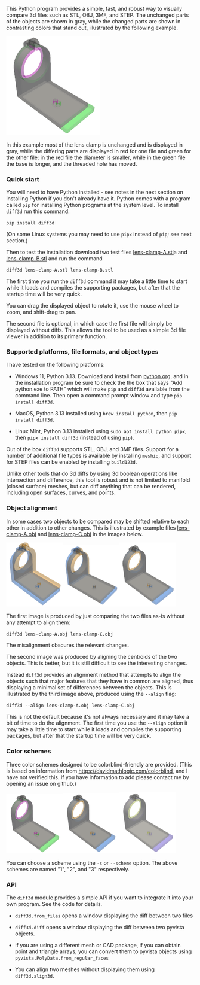 This Python program provides a simple, fast, and robust way to visually
compare 3d files such as STL, OBJ, 3MF, and STEP. The unchanged parts
of the objects are shown in gray, while the changed parts are shown in
contrasting colors that stand out, illustrated by the following
example.

<img src="https://raw.githubusercontent.com/bdlucas1/diff3d/refs/heads/master/examples/scheme1.png" width="50%">

In this example most of the lens clamp is unchanged and is displayed
in gray, while the differing parts are displayed in red for one file
and green for the other file: in the red file the diameter is smaller,
while in the green file the base is longer, and the threaded hole has
moved.


### Quick start

You will need to have Python installed - see notes in the next section
on installing Python if you don't already have it. Python comes with a
program called `pip` for installing Python programs at the system
level. To install `diff3d` run this command:

    pip install diff3d

(On some Linux systems you may need to use `pipx` instead of `pip`; see
next section.)

Then to test the installation download two test files
[lens-clamp-A.stl](https://raw.githubusercontent.com/bdlucas1/diff3d/refs/heads/master/examples/lens-clamp-A.stl)a
and
[lens-clamp-B.stl](https://raw.githubusercontent.com/bdlucas1/diff3d/refs/heads/master/examples/lens-clamp-B.stl)
and run the command

    diff3d lens-clamp-A.stl lens-clamp-B.stl

The first time you run the `diff3d` command it may take a little time
to start while it loads and compiles the supporting packages, but
after that the startup time will be very quick.

You can drag the displayed object to rotate it, use the mouse wheel to
zoom, and shift-drag to pan.

The second file is optional, in which case the first file will simply
be displayed without diffs. This allows the tool to be used as a
simple 3d file viewer in addition to its primary function.


### Supported platforms, file formats, and object types

I have tested on the following platforms:

* Windows 11, Python 3.13. Download and install from
  [python.org](https://www.python.org/downloads/), and in the
  installation program be sure to check the the box that says "Add
  python.exe to PATH" which will make `pip` and `diff3d` available
  from the command line. Then open a command prompt window and type
  `pip install diff3d`.

* MacOS, Python 3.13 installed using `brew install python`, then `pip
  install diff3d`.

* Linux Mint, Python 3.13 installed using `sudo apt install python
  pipx`, then `pipx install diff3d` (instead of using `pip`).

Out of the box `diff3d` supports STL, OBJ, and 3MF files. Support for a
number of additional file types is available by installing `meshio`,
and support for STEP files can be enabled by installing `build123d`.

Unlike other tools that do 3d diffs by using 3d boolean operations
like intersection and difference, this tool is robust and is not
limited to manifold (closed surface) meshes, but can diff anything that
can be rendered, including open surfaces, curves, and points.


### Object alignment

In some cases two objects to be compared may be shifted relative to
each other in addition to other changes. This is illustrated by
example files
[lens-clamp-A.obj](https://raw.githubusercontent.com/bdlucas1/diff3d/refs/heads/master/examples/lens-clamp-A.obj)
and
[lens-clamp-C.obj](https://raw.githubusercontent.com/bdlucas1/diff3d/refs/heads/master/examples/lens-clamp-C.obj)
in the images below.

<img src="https://raw.githubusercontent.com/bdlucas1/diff3d/refs/heads/master/examples/alignment1.png" width="30%"><img src="https://raw.githubusercontent.com/bdlucas1/diff3d/refs/heads/master/examples/alignment2.png" width="30%"><img src="https://raw.githubusercontent.com/bdlucas1/diff3d/refs/heads/master/examples/alignment3.png" width="30%">

The first image is produced by just comparing the two files as-is
without any attempt to align them:

    diff3d lens-clamp-A.obj lens-clamp-C.obj

The misalignment obscures the relevant changes.

The second image was produced by aligning the centroids of the two
objects. This is better, but it is still difficult to see the
interesting changes.

Instead `diff3d` provides an alignment method that attempts to align
the objects such that major features that they have in common are
aligned, thus displaying a minimal set of differences between the
objects. This is illustrated by the third image above, produced using
the `--align` flag:

    diff3d --align lens-clamp-A.obj lens-clamp-C.obj

This is not the default because it's not always necessary and it may
take a bit of time to do the alignment. The first time you use the
`--align` option it may take a little time to start while it loads and
compiles the supporting packages, but after that the startup time will
be very quick.


### Color schemes

Three color schemes designed to be colorblind-friendly are
provided. (This is based on information from
https://davidmathlogic.com/colorblind, and I have not verified
this. If you have information to add please contact me by opening an
issue on github.)

<img src="https://raw.githubusercontent.com/bdlucas1/diff3d/refs/heads/master/examples/scheme1.png" width="30%"><img src="https://raw.githubusercontent.com/bdlucas1/diff3d/refs/heads/master/examples/scheme2.png" width="30%"><img src="https://raw.githubusercontent.com/bdlucas1/diff3d/refs/heads/master/examples/scheme3.png" width="30%">

You can choose a scheme using the `-s` or `--scheme` option.  The
above schemes are named "1", "2", and "3" respectively.


### API

The `diff3d` module provides a simple API if you want to integrate it
into your own program. See the code for details.

* `diff3d.from_files` opens a window displaying the diff between two files

* `diff3d.diff` opens a window displaying the diff between two pyvista objects.

* If you are using a different mesh or CAD package, if you can obtain
  point and triangle arrays, you can convert them to pyvista objects
  using `pyvista.PolyData.from_regular_faces`

* You can align two meshes without displaying them using `diff3d.align3d`.
